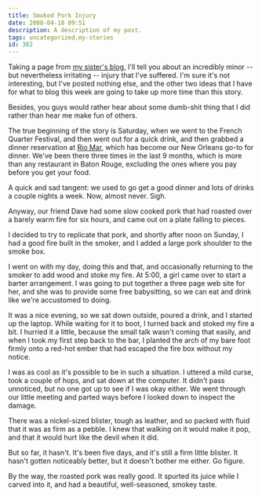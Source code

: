 ```yaml
---
title: Smoked Pork Injury
date: 2008-04-18 09:51
description: A description of my post.
tags: uncategorized,my-stories
id: 362
---
```

Taking a page from <a href="princesssparklepants.blogspot.com" target="_blank">my sister's blog</a>, I'll tell you about an incredibly minor -- but nevertheless irritating -- injury that I've suffered.  I'm sure it's not interesting, but I've posted nothing else, and the other two ideas that I have for what to blog this week are going to take up more time than this story.  

Besides, you guys would rather hear about some dumb-shit thing that I did rather than hear me make fun of others.

The true beginning of the story is Saturday, when we went to the French Quarter Festival, and then went out for a quick drink, and then grabbed a dinner reservation at <a href="http://www.riomarseafood.com" target="_blank">Rio Mar</a>, which has become our New Orleans go-to for dinner.  We've been there three times in the last 9 months, which is more than any restaurant in Baton Rouge, excluding the ones where you pay before you get your food.

A quick and sad tangent: we used to go get a good dinner and lots of drinks a couple nights a week.  Now, almost never.  Sigh.

Anyway, our friend Dave had some slow cooked pork that had roasted over a barely warm fire for six hours, and came out on a plate falling to pieces.

I decided to try to replicate that pork, and shortly after noon on Sunday, I had a good fire built in the smoker, and I added a large pork shoulder to the smoke box.

I went on with my day, doing this and that, and occasionally returning to the smoker to add wood and stoke my fire.  At 5:00, a girl came over to start a barter arrangement.  I was going to put together a three page web site for her, and she was to provide some free babysitting, so we can eat and drink like we're accustomed to doing.

It was a nice evening, so we sat down outside, poured a drink, and I started up the laptop.  While waiting for it to boot, I turned back and stoked my fire a bit.  I hurried it a little, because the small talk wasn't coming that easily, and when I took my first step back to the bar, I planted the arch of my bare foot firmly onto a red-hot ember that had escaped the fire box without my notice.

I was as cool as it's possible to be in such a situation.  I uttered a mild curse, took a couple of hops, and sat down at the computer.  It didn't pass unnoticed, but no one got up to see if I was okay either.  We went through our little meeting and parted ways before I looked down to inspect the damage.

There was a nickel-sized blister, tough as leather, and so packed with fluid that it was as firm as a pebble.  I knew that walking on it would make it pop, and that it would hurt like the devil when it did.

But so far, it hasn't.  It's been five days, and it's still a firm little blister.  It hasn't gotten noticeably better, but it doesn't bother me either.  Go figure.

By the way, the roasted pork was really good.  It spurted its juice while I carved into it, and had a beautiful, well-seasoned, smokey taste.